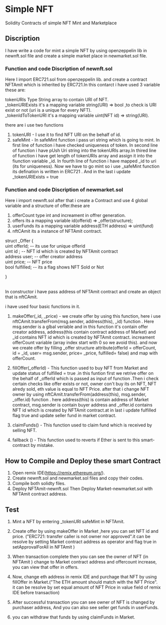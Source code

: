 # Simple NFT
Solidity Contracts of simple NFT Mint and Marketplace

## Discription
I have write a code for mint a simple NFT by using openzeppelin lib in newnft.sol file and create a simple market place in newmarket.sol file.

### Function and code Discription of newnft.sol

Here I import ERC721.sol from openzeppelin lib. and create a contract NFTAmit which is inherited by ERC721.In this contarct i have used 3 variable these are:

tokenURIs  Type String array to contain URI of NFT.  <br />
 _tokenURIExists it's a mapping variable string(URI) => bool ,to check is URI exist or not (uri is a unique for every NFT). <br />
 _tokenIdToTokenURI it's a mapping variable uint(NFT id) => string(URI). <br />
 
 there are i use two functions 
 1. tokenURI - I use it to find NFT URI on the behalf of id.<br />
 2. safeMint - In safeMint function i pass uri string which is going to mint. In first line of function i have checked uniqueness of token. In second line of function i have pUsh Uri string into the tokenURIs array.In thired line of function i have get length of tokenURIs array and assign it into the fiunction variable _id. In fourth line of function i have mapped _id to uri (its for uniqueness). Now we have to go mint so i use _safeMint function its defination is written in ERC721 . And in the last  i update _tokenURIExists = true <br />
 
 
 
 ### Function and code Discription of newmarket.sol
 
 Here i import newnft.sol after that i create a Contract and use 4 global variable and a structure of offer.these are <br />
 1. offerCount type int and increament in offrer generation.
 2. offers its a mapping variable id(offerid) => _offer(structure);
 3. userFunds its a mapping variable address(ETH address) => uint(fund)
 4. nftCAmit its a instance of  NFTAmit contract.
  
  struct _Offer { <br />
    uint offerId;   -- its use for unique offerid  <br />
    uint id ;       -- NFT id which is created by NFTAmit contract <br />
    address user;   -- offer creator address <br />
    uint price;     -- NFT price <br />
    bool fulfilled; -- its a flag shows NFT Sold or Not <br />
    
  } <br /><br />
 
 In constructor i have pass address of NFTAmit contract and create an object that is nftCAmit.<br />
 
 i have used four basic functions in it.<br />
 1. makeOffer(_id, _price) - we create offer by using this function, here i use nftCAmit.transferFrom(msg.sender, address(this), _id) function . 
    Here msg.sender is a glbal veriable and in this function it's contain offer creator address, address(this contain contract address of Market) and _id contains  NFT id which is created by NFTAmit contract.
    increament offerCount variable (array index start with 0 so we avoid this).
    and now we create offer by filling _offer structure attribute(offerId = offerCount, id = _id, user= msg.sender, price= _price, fulfilled= false) and map with offerCount. 

2. fillOffer(_offerId) - This function used to buy NFT from Market and update status of fulfilled = true .in this funtion first we retrive offer on the behalf of _offerId which is passed as input of function .Then i check certain checks like offer exists or not, owner con't buy its on NFT, NFT alredy sold, eth value is equal to NFT Price. after that i change   NFT owner by using nftCAmit.transferFrom(address(this), msg.sender, _offer.id) function . here address(this) is contain address of Market contract, msg.sender is contain buyer address and _offer.id contains NFT id which is created by NFTAmit contract.at in last i update fulfilled flag true and update seller fund in market contract.

3. claimFunds() - This function used to claim fund which is received by selling NFT.

4. fallback () - This function used to reverts if Ether is sent to this smart-contract by mistake.


## How to Compile and Deploy these smart Contract
1. Open remix IDE(https://remix.ethereum.org/).
2. Create newnft.sol and newmarket.sol files and copy their codes.
3. Compile both solidty files.
4. Deploy NFTAmit-newnft.sol Then Deploy Market-newmarket.sol with NFTAmit contract address.

## Test
1. Mint a NFT by entering _tokenURI safeMint in NFTAmit.
2. Create offer by using makeOffer in Market ,here you can set NFT id and price. ("ERC721: transfer caller is not owner nor approved".it can be resolve by setting Market contract address as operator and flag true in setApprovalForAll in NFTAmit )
3. When transaction complete then you can see the owner of NFT (in NFTAmit ) change to Market contract address and offercount increase, you can view that offer in offers.  
4. Now, change  eth address in remix IDE and purchage that NFT by using fillOffer in Market.("The ETH amount should match with the NFT Price".  it can be resolve by set equal amount of NFT Price in value field of remix IDE before transaction) 

5. After successful transaction you can see owner of NFT is changed by purchaser address, And you can also see seller get funds in userFunds.
6. you can withdraw that funds by using claimFunds in Market.
 
 



